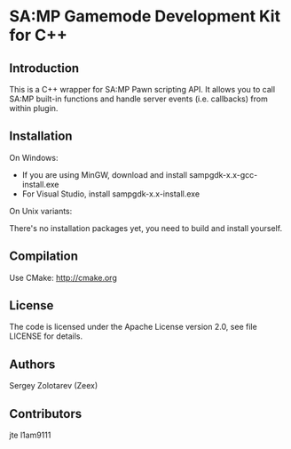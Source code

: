 SA:MP Gamemode Development Kit for C++
======================================

Introduction
------------
This is a C++ wrapper for SA:MP Pawn scripting API. It allows you to call SA:MP built-in functions
and handle server events (i.e. callbacks) from within plugin. 

Installation
------------
On Windows:

*    If you are using MinGW, download and install sampgdk-x.x-gcc-install.exe
*    For Visual Studio, install sampgdk-x.x-install.exe

On Unix variants:

There's no installation packages yet, you need to build and install yourself.

Compilation
-----------
Use CMake: http://cmake.org

License
-------
The code is licensed under the Apache License version 2.0, see file LICENSE for details.

Authors
-------
Sergey Zolotarev (Zeex) 

Contributors
------------
jte
l1am9111 

